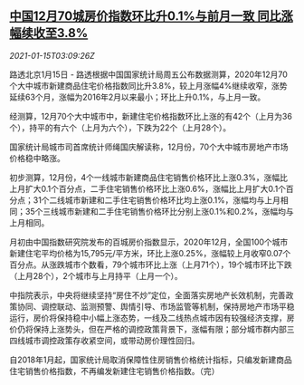 <!--1610680994000-->
[中国12月70城房价指数环比升0.1%与前月一致 同比涨幅续收至3.8%](https://cn.reuters.com/article/china-housing-price-0115-fri-idCNKBS29K097)
------

<div><i>2021-01-15T03:09:26Z</i></div><p>路透北京1月15日 - 路透根据中国国家统计局周五公布数据测算，2020年12月70个大中城市新建商品住宅价格指数同比升3.8%，较上月涨幅4%继续收窄，涨势延续63个月，涨幅为2016年2月以来最小；环比上升0.1%，与上月一致。</p><p>经测算，12月70个大中城市中，新建住宅价格指数环比上涨的有42个（上月为36个），持平的有六个（上月为六个），下跌为22个（上月28个）。</p><p>国家统计局城市司首席统计师绳国庆解读称，12月份，70个大中城市房地产市场价格稳中略涨。</p><p>初步测算，12月份，4个一线城市新建商品住宅销售价格环比上涨0.3%，涨幅比上月扩大0.1个百分点，二手住宅销售价格环比上涨0.6%，涨幅比上月扩大0.1个百分点；31个二线城市新建和二手住宅销售价格环比均上涨0.1%，涨幅均与上月相同；35个三线城市新建和二手住宅销售价格环比分别上涨0.1%和0.2%，涨幅均与上月相同。</p><p>月初由中国指数研究院发布的百城房价指数显示，2020年12月，全国100个城市新建住宅平均价格为15,795元/平方米，环比上涨0.25%，涨幅较上月收窄0.07个百分点。从涨跌城市个数看，79个城市环比上涨（上月71个），19个城市环比下跌（上月28个），2个城市与上月持平（上月一个）。</p><p>中指院表示，中央将继续坚持“房住不炒”定位，全面落实房地产长效机制，完善政策协同、调控联动、监测预警、舆情引导、市场监管等机制，保持房地产市场平稳运行，房价将保持稳中小幅上涨态势，一线及二线热点城市因有较强经济支撑，房价仍将保持上涨势头，但在严格的调控政策背景下，涨幅有限；部分城市群内部三四线城市调控政策存收紧空间，或带动房价理性回归。</p><p>自2018年1月起，国家统计局取消保障性住房销售价格统计指标，只编发新建商品住宅销售价格指数，不再编发新建住宅销售价格指数。（完）</p>
